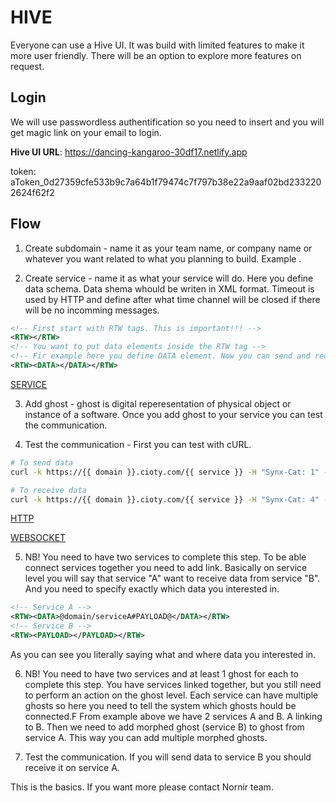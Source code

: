 # HIVE

Everyone can use a Hive UI. It was build with limited features to make it more user friendly. There will be an option to explore more features on request.

## Login

We will use passwordless authentification so you need to insert and you will get magic link on your email to login.

**Hive UI URL**: https://dancing-kangaroo-30df17.netlify.app

token: aToken_0d27359cfe533b9c7a64b1f79474c7f797b38e22a9aaf02bd2332202624f62f2

## Flow

1. Create subdomain - name it as your team name, or company name or whatever you want related to what you planning to build. Example .

2. Create service - name it as what your service will do. Here you define data schema. Data shema whould be writen in XML format. Timeout is used by HTTP and define after what time channel will be closed if there will be no incomming messages.

```xml
<!-- First start with RTW tags. This is important!!! -->
<RTW></RTW>
<!-- You want to put data elements inside the RTW tag -->
<!-- Fir example here you define DATA element. Now you can send and receive DATA to/from your service. -->
<RTW><DATA></DATA></RTW>
```

[SERVICE](./SERVICE.md)

3. Add ghost - ghost is digital reperesentation of physical object or instance of a software. Once you add ghost to your service you can test the communication.

4. Test the communication - First you can test with cURL. 

```bash
# To send data
curl -k https://{{ domain }}.cioty.com/{{ service }} -H "Synx-Cat: 1" -d "token={{ token }}&objectID=1&data=hello world"

# To receive data
curl -k https://{{ domain }}.cioty.com/{{ service }} -H "Synx-Cat: 4" -d "token={{ token }}&objectID=1"
```

[HTTP](./HTTP.md)

[WEBSOCKET](./WEBSOCKET.md)

5. NB! You need to have two services to complete this step. To be able connect services together you need to add link. Basically on service level you will say that service "A" want to receive data from service "B". And you need to specify exactly which data you interested in.

```xml
<!-- Service A -->
<RTW><DATA>@domain/serviceA#PAYLOAD@</DATA></RTW>
<!-- Service B -->
<RTW><PAYLOAD></PAYLOAD></RTW>
```

As you can see you literally saying what and where data you interested in.

6. NB! You need to have two services and at least 1 ghost for each to complete this step. You have services linked together, but you still need to perform an action on the ghost level. Each service can have multiple ghosts so here you need to tell the system which ghosts hould be connected.F From example above we have 2 services A and B. A linking to B. Then we need to add morphed ghost (service B) to ghost from service A. This way you can add multiple morphed ghosts.

7. Test the communication. If you will send data to service B you should receive it on service A.
 
This is the basics. If you want more please contact Nornir team.
